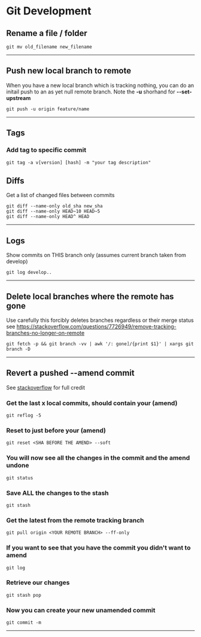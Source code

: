 # Git Development

## Rename a file / folder

    git mv old_filename new_filename

---

## Push new local branch to remote

When you have a new local branch which is tracking nothing,  you can do an initail push to an as yet null remote branch. Note the **-u** shorhand for **--set-upstream**
	
	git push -u origin feature/name
	
---

## Tags

### Add tag to specific commit

    git tag -a v[version] [hash] -m "your tag description"

## Diffs

Get a list of changed files between commits

    git diff --name-only old_sha new_sha
    git diff --name-only HEAD~10 HEAD~5
    git diff --name-only HEAD^ HEAD

---

## Logs

Show commits on THIS branch only (assumes current branch taken from develop)

    git log develop..

---

## Delete local branches where the remote has gone

Use carefully this forcibly deletes branches regardless or their merge status see https://stackoverflow.com/questions/7726949/remove-tracking-branches-no-longer-on-remote

    git fetch -p && git branch -vv | awk '/: gone]/{print $1}' | xargs git branch -D

---

## Revert a pushed --amend commit

See [stackoverflow](https://stackoverflow.com/questions/1459150/how-to-undo-git-commit-amend-done-instead-of-git-commit/1459264) for full credit


### Get the last x local commits,  should contain your (amend)

    git reflog -5

### Reset to just before your (amend)

    git reset <SHA BEFORE THE AMEND> --soft 

### You will now see all the changes in the commit and the amend undone
    git status

### Save ALL the changes to the stash
    git stash

### Get the latest from the remote tracking branch
    git pull origin <YOUR REMOTE BRANCH> --ff-only

### If you want to see that you have the commit you didn't want to amend
    git log

### Retrieve our changes
    git stash pop

### Now you can create your new unamended commit
    git commit -m 

---